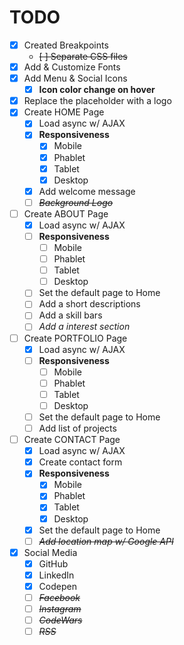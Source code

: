 # TODO

* [x] Created Breakpoints
    * ~~[ ] Separate CSS files~~
* [x] Add & Customize Fonts
* [x] Add Menu & Social Icons
    * [x] **Icon color change on hover**
* [x] Replace the placeholder with a logo
* [x] Create HOME Page
    * [x] Load async w/ AJAX
    * [x] **Responsiveness**
		* [x] Mobile
        * [x] Phablet
        * [x] Tablet
        * [x] Desktop
    * [x] Add welcome message
    * [ ] ~~_Background Logo_~~
* [ ] Create ABOUT Page
    * [x] Load async w/ AJAX
	* [ ] **Responsiveness**
		* [ ] Mobile
        * [ ] Phablet
        * [ ] Tablet
        * [ ] Desktop
    * [ ] Set the default page to Home 
    * [ ] Add a short descriptions
    * [ ] Add a skill bars
    * [ ] _Add a interest section_
* [ ] Create PORTFOLIO Page
	* [x] Load async w/ AJAX
    * [ ] **Responsiveness**
		* [ ] Mobile
        * [ ] Phablet
        * [ ] Tablet
        * [ ] Desktop
    * [ ] Set the default page to Home 
	* [ ] Add list of projects
* [ ] Create CONTACT Page
	* [x] Load async w/ AJAX
    * [x] Create contact form
    * [x] **Responsiveness**
		* [x] Mobile
        * [x] Phablet
        * [x] Tablet
        * [x] Desktop
    * [x] Set the default page to Home 
    * [ ] ~~_Add location map w/ Google API_~~
* [x] Social Media
    * [x] GitHub
    * [x] LinkedIn
    * [x] Codepen
    * [ ] ~~_Facebook_~~
    * [ ] ~~_Instagram_~~
    * [ ] ~~_CodeWars_~~
    * [ ] ~~_RSS_~~
